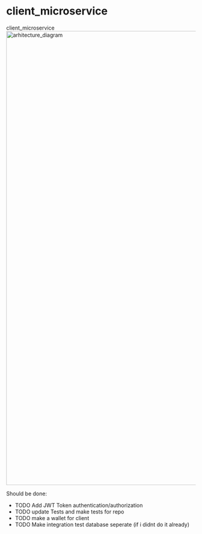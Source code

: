 # client_microservice
client_microservice
<img width="1204" alt="arhitecture_diagram" src="https://github.com/AleksaPancic/client_microservice/assets/35733741/06d297d0-2050-4caa-8d13-cb660e96012d">


Should be done:
- TODO Add JWT Token authentication/authorization
- TODO update Tests and make tests for repo
- TODO make a wallet for client
- TODO Make integration test database seperate (if i didnt do it already)
